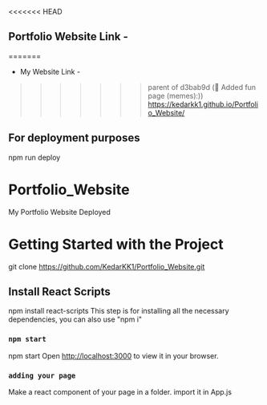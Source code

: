 <<<<<<< HEAD
## Portfolio Website Link -
=======
- My Website Link -
>>>>>>> parent of d3bab9d (:clown_face: Added fun page (memes):))
https://kedarkk1.github.io/Portfolio_Website/

## For deployment purposes
npm run deploy
# Portfolio_Website
My Portfolio Website Deployed 

# Getting Started with the Project

git clone https://github.com/KedarKK1/Portfolio_Website.git

## Install React Scripts

npm install react-scripts
This step is for installing all the necessary dependencies, you can also use "npm i"

### `npm start`
npm start
Open [http://localhost:3000](http://localhost:3000) to view it in your browser.

### `adding your page`
Make a react component of your page in a folder.
import it in App.js


